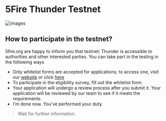 # 5Fire Thunder Testnet

![images](https://miro.medium.com/max/1100/1*UOvm4JDdcUZnk-t-EYCikQ.webp)

## How to participate in the testnet?

5fire.org are happy to inform you that testnet: Thunder is accessible to authorities and other interested parties. You can take part in the testing in the following ways
- Only whitelist forms are accepted for applications; to access one, visit our [website](https://www.5ire.org/testnet) or click [here](https://docs.google.com/forms/d/e/1FAIpQLSd3ooW-aTKpH8BV4XB5rMptg7nZySxwv95fYOrF3Et6CHAO9w/viewform)
- To participate in the eligibility survey, fill out the whitelist form.
- Your application will undergo a review process after you submit it. Your application will be reviewed by our team to see if it meets the requirements.
- I'm done now. You've performed your duty.
> Wait for further information.

